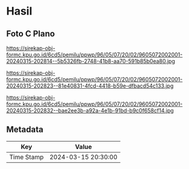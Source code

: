 # Hasil

## Foto C Plano

https://sirekap-obj-formc.kpu.go.id/6cd5/pemilu/ppwp/96/05/07/20/02/9605072002001-20240315-202814--5b5326fb-2748-41b8-aa70-591b85b0ea80.jpg

https://sirekap-obj-formc.kpu.go.id/6cd5/pemilu/ppwp/96/05/07/20/02/9605072002001-20240315-202823--81e40831-4fcd-4418-b59e-dfbacd54c133.jpg

https://sirekap-obj-formc.kpu.go.id/6cd5/pemilu/ppwp/96/05/07/20/02/9605072002001-20240315-202832--bae2ee3b-a92a-4e1b-91bd-b9c0f658cf14.jpg


## Metadata

| Key        | Value               |
| ---------- | ------------------- |
| Time Stamp | 2024-03-15 20:30:00 |




